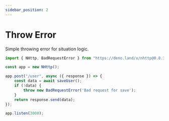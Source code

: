```yaml
---
sidebar_position: 2
---
```


# Throw Error
Simple throwing error for situation logic.
```js
import { NHttp, BadRequestError } from "https://deno.land/x/nhttp@0.8.3/mod.ts";

const app = new NHttp();

app.post("/user", async ({ response }) => {
    const data = await saveUser();
    if (!data) {
        throw new BadRequestError('Bad request for save');
    }
    return response.send(data);
});

app.listen(3000);
```